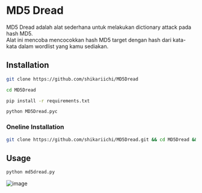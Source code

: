 # MD5 Dread
MD5 Dread adalah alat sederhana untuk melakukan dictionary attack pada hash MD5.  
Alat ini mencoba mencocokkan hash MD5 target dengan hash dari kata-kata dalam wordlist yang kamu sediakan.

## Installation
``` bash
git clone https://github.com/shikariichi/MD5Dread
```
``` bash
cd MD5Dread
```
``` bash
pip install -r requirements.txt
```
``` bash
python MD5Dread.pyc
```
### Oneline Installation
``` bash
git clone https://github.com/shikariichi/MD5Dread.git && cd MD5Dread && pip install -r requirements.txt && python md5dread.pyc
```

## Usage
``` bash
python md5dread.py
```
![image](https://github.com/user-attachments/assets/41a2033f-4647-472e-9539-9616cd16b5e1)
